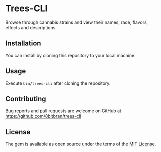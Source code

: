 # Trees-CLI

Browse through cannabis strains and view their names, race, flavors, effects and descriptions.

## Installation

You can install by cloning this repository to your local machine.

## Usage

Execute `bin/trees-cli` after cloning the repository.

## Contributing 

Bug reports and pull requests are welcome on GitHub at https://github.com/8bitbran/trees-cli

## License

The gem is available as open source under the terms of the [MIT License](http://opensource.org/licenses/MIT).